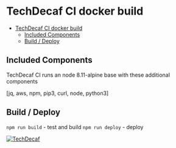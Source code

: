 # TechDecaf CI docker build

- [TechDecaf CI docker build](#techdecaf-ci-docker-build)
    - [Included Components](#included-components)
    - [Build / Deploy](#build-deploy)

## Included Components

TechDecaf CI runs an node 8.11-alpine base with these additional components

[jq, aws, npm, pip3, curl, node, python3]

## Build / Deploy

`npm run build` - test and build
`npm run deploy` - deploy

[![TechDecaf](https://images.techdecaf.com/fit-in/150x/techdecaf/logo_full.png)](https://techdecaf.com)
